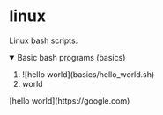 # linux
Linux bash scripts.
<details open>
  <summary>Basic bash programs (basics)</summary>
  <ol>
    <li>![hello world](basics/hello_world.sh)</li>
    <li>world</li>
  </ol>
</details>
[hello world](https://google.com)
